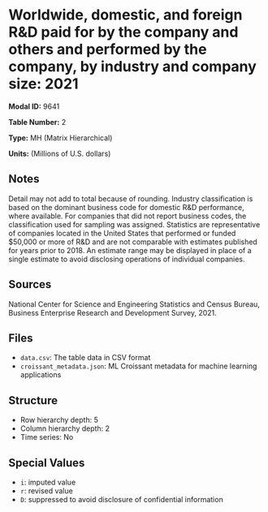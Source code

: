 # Worldwide, domestic, and foreign R&D paid for by the company and others and performed by the company, by industry and company size: 2021

**Modal ID:** 9641

**Table Number:** 2

**Type:** MH (Matrix Hierarchical)

**Units:** (Millions of U.S. dollars)

## Notes

Detail may not add to total because of rounding. Industry classification is based on the dominant business code for domestic R&D performance, where available. For companies that did not report business codes, the classification used for sampling was assigned. Statistics are representative of companies located in the United States that performed or funded $50,000 or more of R&D and are not comparable with estimates published for years prior to 2018. An estimate range may be displayed in place of a single estimate to avoid disclosing operations of individual companies.

## Sources

National Center for Science and Engineering Statistics and Census Bureau, Business Enterprise Research and Development Survey, 2021.

## Files

- `data.csv`: The table data in CSV format
- `croissant_metadata.json`: ML Croissant metadata for machine learning applications

## Structure

- Row hierarchy depth: 5
- Column hierarchy depth: 2
- Time series: No

## Special Values

- `i`: imputed value
- `r`: revised value
- `D`: suppressed to avoid disclosure of confidential information
